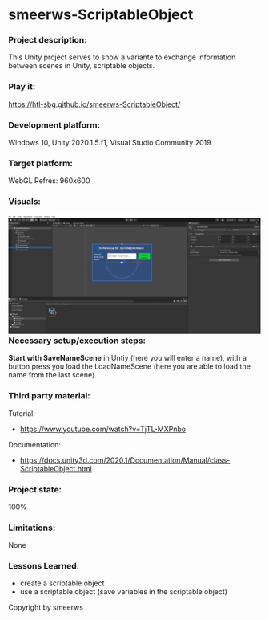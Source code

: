 # smeerws-ScriptableObject

### Project description: 
This Unity project serves to show a variante to exchange information between scenes in Unity, scriptable objects. 

### Play it:
https://htl-sbg.github.io/smeerws-ScriptableObject/

### Development platform: 
Windows 10, Unity 2020.1.5.f1, Visual Studio Community 2019

### Target platform: 
WebGL Refres: 960x600 

### Visuals: 
<div style="float:left;">
<img src="./Screenshots/scriptableObject.JPG" width="650">
</div>

### Necessary setup/execution steps: 
**Start with SaveNameScene** in Untiy (here you will enter a name), with a button press you load the LoadNameScene (here you are able to load the name from the last scene). 

### Third party material: 
Tutorial:
* https://www.youtube.com/watch?v=TjTL-MXPnbo

Documentation:
* https://docs.unity3d.com/2020.1/Documentation/Manual/class-ScriptableObject.html

### Project state: 
100%

### Limitations: 
None

### Lessons Learned: 
* create a scriptable object
* use a scriptable object (save variables in the scriptable object)

Copyright by smeerws
